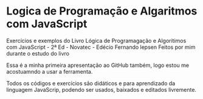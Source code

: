 # Logica de Programação e Algaritmos com JavaScript
 Exercícios e exemplos do Livro Lógica de Programagação e Algoritimos com JavaScript - 2ª Ed - Novatec - Edécio Fernando lepsen
 Feitos por mim durante o estudo do livro

Essa é a minha primeira apresentação ao GitHub também, logo estou me acostuamndo a usar a ferramenta. 

Todos os códigos e exercícios são didáticos e para aprendizado da linguagem JavaScrip, podendo ser usados, baixados e editados livremente. 

